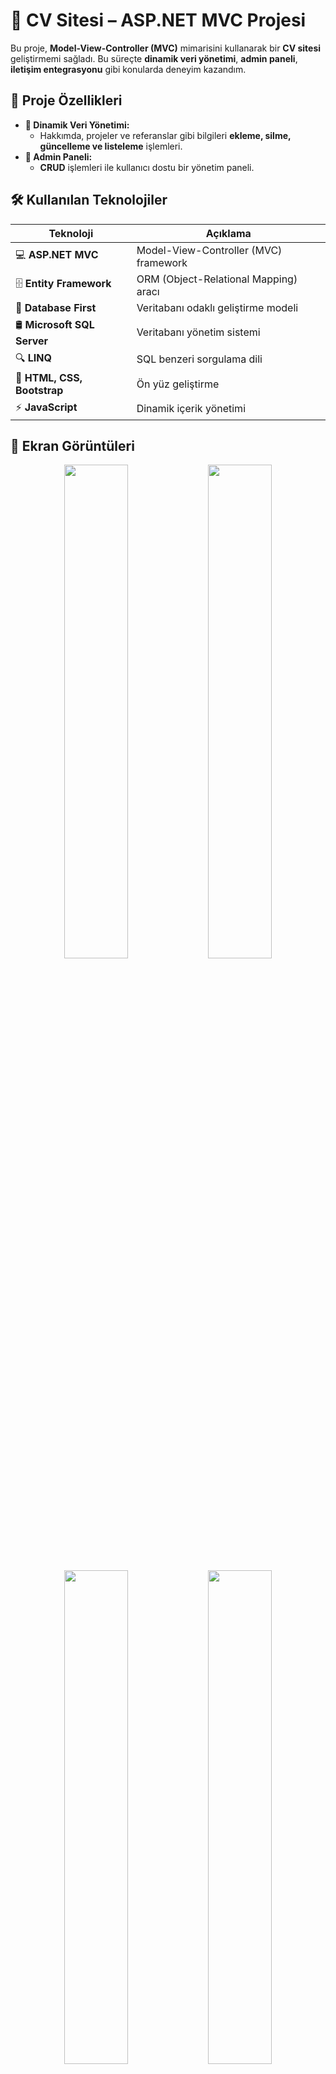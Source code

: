 # 📝 CV Sitesi – ASP.NET MVC Projesi  

Bu proje, **Model-View-Controller (MVC)** mimarisini kullanarak bir **CV sitesi** geliştirmemi sağladı. Bu süreçte **dinamik veri yönetimi**, **admin paneli**, **iletişim entegrasyonu** gibi konularda deneyim kazandım.  

## 🚀 Proje Özellikleri  

- **🔄 Dinamik Veri Yönetimi:**  
  - Hakkımda, projeler ve referanslar gibi bilgileri **ekleme, silme, güncelleme ve listeleme** işlemleri.  
- **🔑 Admin Paneli:**  
  - **CRUD** işlemleri ile kullanıcı dostu bir yönetim paneli.  


## 🛠 Kullanılan Teknolojiler  

| Teknoloji                  | Açıklama                                    |
|----------------------------|---------------------------------------------|
| 💻 **ASP.NET MVC**         | Model-View-Controller (MVC) framework       |
| 🗄 **Entity Framework**     | ORM (Object-Relational Mapping) aracı      |
| 📝 **Database First**       | Veritabanı odaklı geliştirme modeli        |
| 🛢 **Microsoft SQL Server** | Veritabanı yönetim sistemi                 |
| 🔍 **LINQ**                | SQL benzeri sorgulama dili                  |
| 🎨 **HTML, CSS, Bootstrap** | Ön yüz geliştirme                          |
| ⚡ **JavaScript**           | Dinamik içerik yönetimi                    |

## 📸 Ekran Görüntüleri  

<p align="center">
  <img src="https://github.com/user-attachments/assets/58e417df-9ab1-421b-bd75-aca389f49bb9" width="45%">
  <img src="https://github.com/user-attachments/assets/a803bbf0-081d-4648-8f3e-3f627c43599e" width="45%">
 
</p>

<p align="center">
  <img src="https://github.com/user-attachments/assets/361634ca-4115-4f3b-bfc3-841c815094e0" width="45%">
  <img src="https://github.com/user-attachments/assets/c7735608-e0e6-4366-ba2c-74c851e2957a" width="45%">
</p>
<p align="center">
 <img src="https://github.com/user-attachments/assets/9127a8dd-b9d6-410b-8443-52b839fa8d99" width="80%">
</p>


